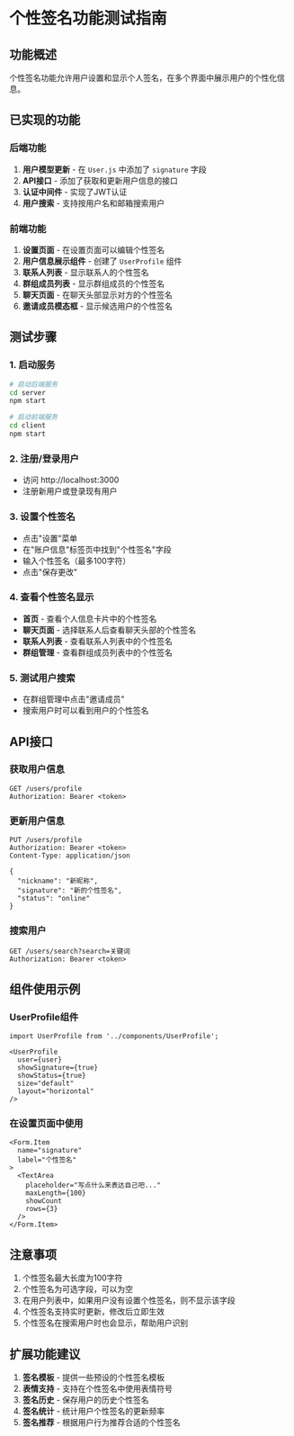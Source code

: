 # 个性签名功能测试指南

## 功能概述
个性签名功能允许用户设置和显示个人签名，在多个界面中展示用户的个性化信息。

## 已实现的功能

### 后端功能
1. **用户模型更新** - 在 `User.js` 中添加了 `signature` 字段
2. **API接口** - 添加了获取和更新用户信息的接口
3. **认证中间件** - 实现了JWT认证
4. **用户搜索** - 支持按用户名和邮箱搜索用户

### 前端功能
1. **设置页面** - 在设置页面可以编辑个性签名
2. **用户信息展示组件** - 创建了 `UserProfile` 组件
3. **联系人列表** - 显示联系人的个性签名
4. **群组成员列表** - 显示群组成员的个性签名
5. **聊天页面** - 在聊天头部显示对方的个性签名
6. **邀请成员模态框** - 显示候选用户的个性签名

## 测试步骤

### 1. 启动服务
```bash
# 启动后端服务
cd server
npm start

# 启动前端服务
cd client
npm start
```

### 2. 注册/登录用户
- 访问 http://localhost:3000
- 注册新用户或登录现有用户

### 3. 设置个性签名
- 点击"设置"菜单
- 在"账户信息"标签页中找到"个性签名"字段
- 输入个性签名（最多100字符）
- 点击"保存更改"

### 4. 查看个性签名显示
- **首页** - 查看个人信息卡片中的个性签名
- **聊天页面** - 选择联系人后查看聊天头部的个性签名
- **联系人列表** - 查看联系人列表中的个性签名
- **群组管理** - 查看群组成员列表中的个性签名

### 5. 测试用户搜索
- 在群组管理中点击"邀请成员"
- 搜索用户时可以看到用户的个性签名

## API接口

### 获取用户信息
```
GET /users/profile
Authorization: Bearer <token>
```

### 更新用户信息
```
PUT /users/profile
Authorization: Bearer <token>
Content-Type: application/json

{
  "nickname": "新昵称",
  "signature": "新的个性签名",
  "status": "online"
}
```

### 搜索用户
```
GET /users/search?search=关键词
Authorization: Bearer <token>
```

## 组件使用示例

### UserProfile组件
```tsx
import UserProfile from '../components/UserProfile';

<UserProfile 
  user={user}
  showSignature={true}
  showStatus={true}
  size="default"
  layout="horizontal"
/>
```

### 在设置页面中使用
```tsx
<Form.Item
  name="signature"
  label="个性签名"
>
  <TextArea 
    placeholder="写点什么来表达自己吧..." 
    maxLength={100}
    showCount
    rows={3}
  />
</Form.Item>
```

## 注意事项

1. 个性签名最大长度为100字符
2. 个性签名为可选字段，可以为空
3. 在用户列表中，如果用户没有设置个性签名，则不显示该字段
4. 个性签名支持实时更新，修改后立即生效
5. 个性签名在搜索用户时也会显示，帮助用户识别

## 扩展功能建议

1. **签名模板** - 提供一些预设的个性签名模板
2. **表情支持** - 支持在个性签名中使用表情符号
3. **签名历史** - 保存用户的历史个性签名
4. **签名统计** - 统计用户个性签名的更新频率
5. **签名推荐** - 根据用户行为推荐合适的个性签名 